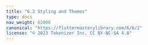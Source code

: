```yaml
---
title: "6.2 Styling and Themes"
type: docs
nav_weight: 62000
canonical: "https://fluttermasterylibrary.com/6/6/2"
license: "© 2023 Tokenizer Inc. CC BY-NC-SA 4.0"
---
```


